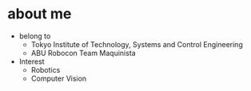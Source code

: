 # about me
- belong to
  - Tokyo Institute of Technology, Systems and Control Engineering
  - ABU Robocon Team Maquinista
- Interest
  - Robotics
  - Computer Vision

<!---
deIucq/deIucq is a ✨ special ✨ repository because its `README.md` (this file) appears on your GitHub profile.
You can click the Preview link to take a look at your changes.
--->
